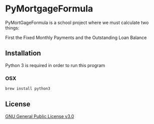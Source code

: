 # PyMortgageFormula

PyMortGageFormula is a school project where we must calculate two things: 

First the Fixed Monthly Payments and the Outstanding Loan Balance

## Installation

Python 3 is required in order to run this program

### OSX

```bash
brew install python3
```

## License

[GNU General Public License v3.0](https://www.gnu.org/licenses/gpl-3.0.en.html)